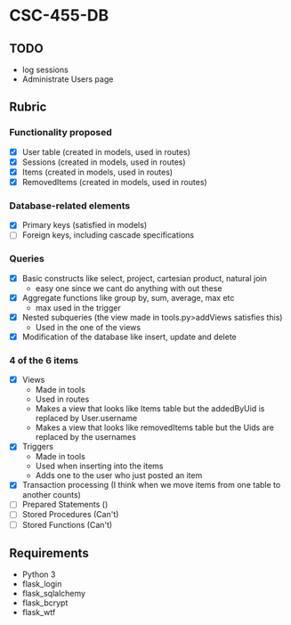 # CSC-455-DB
## TODO
 * log sessions
 * Administrate Users page

## Rubric
### Functionality proposed
 * [X] User table (created in models, used in routes)
 * [X] Sessions (created in models, used in routes)
 * [X] Items (created in models, used in routes)
 * [X] RemovedItems (created in models, used in routes)

### Database-related elements
 * [X] Primary keys (satisfied in models)
 * [ ] Foreign keys, including cascade specifications

### Queries
 * [X] Basic constructs like select, project, cartesian product, natural join
      * easy one since we cant do anything with out these
 * [X] Aggregate functions like group by, sum, average, max etc 
      * max used in the trigger
 * [X] Nested subqueries (the view made in tools.py>addViews satisfies this)
      * Used in the one of the views
 * [X] Modification of the database like insert, update and delete
 
### 4 of the 6 items
 * [X] Views
    * Made in tools
    * Used in routes
    * Makes a view that looks like Items table but the addedByUid is replaced by User.username
    * Makes a view that looks like removedItems table but the Uids are replaced by the usernames
 * [X] Triggers
    * Made in tools
    * Used when inserting into the items 
    * Adds one to the user who just posted an item
 * [X] Transaction processing (I think when we move items from one table to another counts)
 * [ ] Prepared Statements ()
 * [ ] Stored Procedures (Can't)
 * [ ] Stored Functions (Can't)

## Requirements
 * Python 3
  * flask_login
  * flask_sqlalchemy
  * flask_bcrypt
  * flask_wtf


